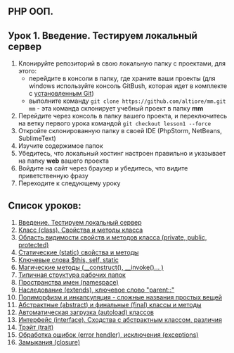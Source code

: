 ## PHP ООП.
## Урок 1. Введение. Тестируем локальный сервер

1. Клонируйте репозиторий в свою локальную папку с проектами, для этого:
    * перейдите в консоли в папку, где храните ваши проекты (для windows используйте консоль GitBush, которая идет в комплекте с [установленным Git](https://git-scm.com/book/ru/v2/%D0%92%D0%B2%D0%B5%D0%B4%D0%B5%D0%BD%D0%B8%D0%B5-%D0%A3%D1%81%D1%82%D0%B0%D0%BD%D0%BE%D0%B2%D0%BA%D0%B0-Git))
    * выполните команду ```git clone https://github.com/altiore/mm.git mm``` - эта команда склонирует учебный проект в папку **mm**
2. Перейдите через консоль в папку вашего проекта, и переключитесь на ветку первого урока командой ```git checkout lesson1 --force```
3. Откройте склонированную папку в своей IDE (PhpStorm, NetBeans, SublimeText)
4. Изучите содержимое папок
5. Убедитесь, что локальный хостинг настроен правильно и указывает на папку **web** вашего проекта
6. Войдите на сайт через браузер и убедитесь, что видите приветственную фразу
5. Переходите к следующему уроку


## Список уроков:
1. [Введение. Тестируем локальный сервер](https://github.com/altiore/mm/tree/lesson1)
2. [Класс (class). Свойства и методы класса](https://github.com/altiore/mm/tree/lesson2)
3. [Область видимости свойств и методов класса (private, public, protected)](https://github.com/altiore/mm/tree/lesson3)
4. [Статические (static) свойства и методы](https://github.com/altiore/mm/tree/lesson4)
5. [Ключевые слова $this, self, static](https://github.com/altiore/mm/tree/lesson5)
6. [Магические методы (__construct(), __invoke()... )](https://github.com/altiore/mm/tree/lesson6)
7. [Типичная структура рабочих папок](https://github.com/altiore/mm/tree/lesson7)
8. [Пространства имен (namespace)](https://github.com/altiore/mm/tree/lesson8)
9. [Наследование (extends), ключевое слово "parent::"](https://github.com/altiore/mm/tree/lesson9)
10. [Полиморфизм и инкапсуляция - сложные названия простых вещей](https://github.com/altiore/mm/tree/lesson10)
11. [Абстрактные (abstract) и финальные (final) классы и методы](https://github.com/altiore/mm/tree/lesson11)
12. [Автоматическая загрузка (autoload) классов](https://github.com/altiore/mm/tree/lesson12)
13. [Интерфейс (interface). Сходства с абстрактным классом, различия](https://github.com/altiore/mm/tree/lesson13)
14. [Трэйт (trait)](https://github.com/altiore/mm/tree/lesson14)
15. [Обработка ошибок (error hendler), исключения (exceptions)](https://github.com/altiore/mm/tree/lesson15)
16. [Замыкания (closure)](https://github.com/altiore/mm/tree/lesson16)

